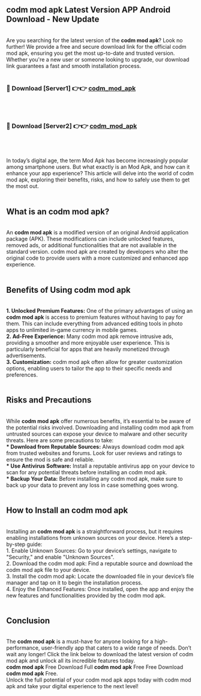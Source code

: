## codm mod apk Latest Version APP Android Download - New Update
<br>
Are you searching for the latest version of the <strong>codm mod apk</strong>? Look no further! We provide a free and secure download link for the official codm mod apk, ensuring you get the most up-to-date and trusted version. Whether you're a new user or someone looking to upgrade, our download link guarantees a fast and smooth installation process.
<br>
<br>
<h3>🔴 Download [Server1] 👉👉 <a href="https://modyolo.store/codm+mod+apk">codm_mod_apk</a></h3><br>
<br>
<h3>🔴 Download [Server2] 👉👉 <a href="https://modyolo.store/codm+mod+apk">codm_mod_apk</a></h3><br>
<br>
<br>
In today’s digital age, the term Mod Apk has become increasingly popular among smartphone users. But what exactly is an Mod Apk, and how can it enhance your app experience? This article will delve into the world of codm mod apk, exploring their benefits, risks, and how to safely use them to get the most out.
<br>
<br>
<h2>What is an codm mod apk?</h2>
<br>
An <strong>codm mod apk</strong> is a modified version of an original Android application package (APK). These modifications can include unlocked features, removed ads, or additional functionalities that are not available in the standard version. codm mod apk are created by developers who alter the original code to provide users with a more customized and enhanced app experience.
<br>
<br>
<h2>Benefits of Using codm mod apk</h2>
<br>
<strong> 1. Unlocked Premium Features:</strong> One of the primary advantages of using an <strong>codm mod apk</strong> is access to premium features without having to pay for them. This can include everything from advanced editing tools in photo apps to unlimited in-game currency in mobile games.
<br>
<strong> 2. Ad-Free Experience:</strong> Many codm mod apk remove intrusive ads, providing a smoother and more enjoyable user experience. This is particularly beneficial for apps that are heavily monetized through advertisements.
<br>
<strong> 3. Customization:</strong> codm mod apk often allow for greater customization options, enabling users to tailor the app to their specific needs and preferences.
<br>
<br>
<h2>Risks and Precautions</h2>
<br>
While <strong>codm mod apk</strong> offer numerous benefits, it’s essential to be aware of the potential risks involved. Downloading and installing codm mod apk from untrusted sources can expose your device to malware and other security threats. Here are some precautions to take:
<br>
<strong> * Download from Reputable Sources:</strong> Always download codm mod apk from trusted websites and forums. Look for user reviews and ratings to ensure the mod is safe and reliable.
<br>
<strong> * Use Antivirus Software:</strong> Install a reputable antivirus app on your device to scan for any potential threats before installing an codm mod apk.
<br>
<strong> * Backup Your Data:</strong> Before installing any codm mod apk, make sure to back up your data to prevent any loss in case something goes wrong.
<br>
<br>
<h2>How to Install an codm mod apk</h2>
<br>
Installing an <strong>codm mod apk</strong> is a straightforward process, but it requires enabling installations from unknown sources on your device. Here’s a step-by-step guide:
<br>
 1. Enable Unknown Sources: Go to your device’s settings, navigate to "Security," and enable "Unknown Sources".
<br>
 2. Download the codm mod apk: Find a reputable source and download the codm mod apk file to your device.
<br>
 3. Install the codm mod apk: Locate the downloaded file in your device’s file manager and tap on it to begin the installation process.
<br>
 4. Enjoy the Enhanced Features: Once installed, open the app and enjoy the new features and functionalities provided by the codm mod apk.
<br>
<br>
<h2><strong>Conclusion</strong></h2>
<br>
The <strong>codm mod apk</strong> is a must-have for anyone looking for a high-performance, user-friendly app that caters to a wide range of needs. Don’t wait any longer! Click the link below to download the latest version of codm mod apk and unlock all its incredible features today.
<br>
<strong>codm mod apk</strong> Free Download Full <strong>codm mod apk</strong> Free Free Download <strong>codm mod apk</strong> Free.
<br>
Unlock the full potential of your codm mod apk apps today with codm mod apk and take your digital experience to the next level!